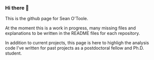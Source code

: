### Hi there 👋

This is the github page for Sean O'Toole.

At the moment this is a work in progress, many missing files and explanations to be written in the README files for each repository.

In addition to current projects, this page is here to highligh the analysis code I've written for past projects as a postdoctoral fellow and Ph.D. student.

<!--
**seanotoole/seanotoole** is a ✨ _special_ ✨ repository because its `README.md` (this file) appears on your GitHub profile.

Here are some ideas to get you started:

- 🔭 I’m currently working on ...
- 🌱 I’m currently learning ...
- 👯 I’m looking to collaborate on ...
- 🤔 I’m looking for help with ...
- 💬 Ask me about ...
- 📫 How to reach me: ...
- 😄 Pronouns: ...
- ⚡ Fun fact: ...
-->
